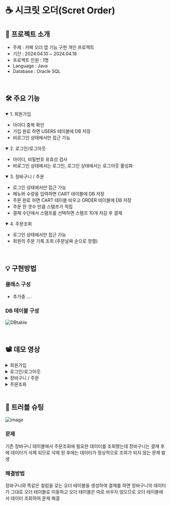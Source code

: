 # ☕️ 시크릿 오더(Scret Order)

## 📄 프로젝트 소개

- 주제 : 카페 오더 앱 기능 구현 개인 프로젝트
- 기간 : 2024.04.10 ~ 2024.04.18
- 프로젝트 인원 : 1명
- Language : Java
- Database : Oracle SQL

<br>

## 🛠️ 주요 기능

<details open>
<summary>1. 회원가입</summary>

- 아이디 중복 확인
- 가입 완료 하면 USERS 테이블에 DB 저장
- 비로그인 상태에서만 접근 가능

</details>
<details open>
<summary>2. 로그인/로그아웃</summary>

- 아이디, 비밀번호 유효성 검사
- 비로그인 상태에서는 로그인, 로그인 상태에서는 로그아웃 활성화

</details>
<details open>
<summary>3. 장바구니 / 주문</summary>

- 로그인 상태에서만 접근 가능
- 메뉴와 수량을 입력하면 CART 테이블에 DB 저장
- 주문 완료 하면 CART 테이블 비우고 ORDER 테이블에 DB 저장
- 주문 한 갯수 만큼 스탬프가 적립
- 결제 수단에서 스탬프를 선택하면 스탬프 10개 차감 후 결제

</details>
<details open>
<summary>4. 주문조회</summary>

- 로그인 상태에서만 접근 가능
- 회원의 주문 기록 조회 (주문날짜 순으로 정렬)

</details>

<br>

## 💡 구현방법

### 클래스 구성
- 추가중 ....

  

### DB 테이블 구성

![DBtable](https://github.com/devuoon/Secret0rder/assets/104570636/57494a25-1890-4010-93d8-97de17f9271c)

<br>

## 📽️ 데모 영상

<details>
<summary>회원가입</summary>

![회원가입](https://github.com/devuoon/Secret0rder/assets/104570636/1c764243-d125-4998-9ab4-54e18c2487c1)

</details>

<details>
<summary>로그인/로그아웃</summary>

- 로그인

  ![로그인](https://github.com/devuoon/Secret0rder/assets/104570636/be6eb879-1d6c-4b9a-b9ff-cdf39b310d55)

- 로그아웃

  ![로그아웃](https://github.com/devuoon/Secret0rder/assets/104570636/0c66b26c-388d-466e-872d-5b8711d88161)

</details>
<details>
<summary>장바구니 / 주문</summary>

- 장바구니 / 결제

  ![일반결제](https://github.com/devuoon/Secret0rder/assets/104570636/dce062a7-7167-4a33-902b-ace4ba75107b)

- 스탬프 결제
  
  ![스탬프 결제](https://github.com/devuoon/Secret0rder/assets/104570636/8a01dd69-07b0-4c87-9975-132731d4cca9)

</details>
<details>
<summary>주문조회</summary>

![주문내역](https://github.com/devuoon/Secret0rder/assets/104570636/e38f1a9f-9b3d-42a1-83c4-991d3f0a2cda)

</details>

<br>

## 📌 트러블 슈팅

![image](https://github.com/devuoon/Secret0rder/assets/104570636/1dc5a460-0253-4cc8-b1cc-201ed3fb6df5)

### 문제
기존 장바구니 테이블에서 주문조회에 필요한 데이터를 조회했는데 장바구니는 결제 후에 데이터가 삭제 되므로 삭제 된 후에는
데이터가 정상적으로 조회가 되지 않는 문제 발생

### 해결방법
장바구니와 똑같은 컬럼을 갖는 오더 테이블을 생성하여 결제를 하면 장바구니의 데이터가 그대로 오더 테이블로 이동하고
오더 테이블은 따로 비우지 않으므로 오더 테이블에서 데이터 조회하여 문제 해결

